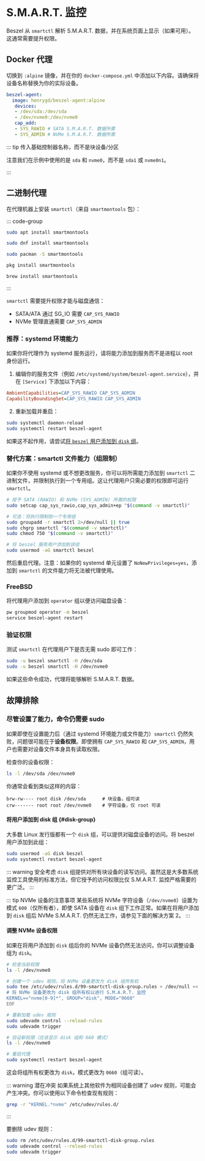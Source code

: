 # S.M.A.R.T. 监控

Beszel 从 `smartctl` 解析 S.M.A.R.T. 数据，并在系统页面上显示（如果可用）。这通常需要提升权限。

## Docker 代理

切换到 `:alpine` 镜像，并在你的 `docker-compose.yml` 中添加以下内容。请确保将设备名称替换为你的实际设备。

```yaml
beszel-agent:
  image: henrygd/beszel-agent:alpine
   devices:
   - /dev/sda:/dev/sda
   - /dev/nvme0:/dev/nvme0
   cap_add:
   - SYS_RAWIO # SATA S.M.A.R.T. 数据所需
   - SYS_ADMIN # NVMe S.M.A.R.T. 数据所需
```

::: tip 传入基础控制器名称，而不是块设备/分区

注意我们在示例中使用的是 `sda` 和 `nvme0`，而不是 `sda1` 或 `nvme0n1`。

:::

## 二进制代理

在代理机器上安装 `smartctl`（来自 `smartmontools` 包）：

::: code-group

```bash [Debian/Ubuntu]
sudo apt install smartmontools
```

```bash [Fedora]
sudo dnf install smartmontools
```

```bash [Arch]
sudo pacman -S smartmontools
```

```bash [FreeBSD]
pkg install smartmontools
```

```bash [macOS]
brew install smartmontools
```

:::

`smartctl` 需要提升权限才能与磁盘通信：

- SATA/ATA 通过 SG_IO 需要 `CAP_SYS_RAWIO`
- NVMe 管理直通需要 `CAP_SYS_ADMIN`

### 推荐：systemd 环境能力

如果你将代理作为 systemd 服务运行，请将能力添加到服务而不是进程以 root 身份运行。

1. 编辑你的服务文件（例如 `/etc/systemd/system/beszel-agent.service`），并在 `[Service]` 下添加以下内容：

```ini
AmbientCapabilities=CAP_SYS_RAWIO CAP_SYS_ADMIN
CapabilityBoundingSet=CAP_SYS_RAWIO CAP_SYS_ADMIN
```

2. 重新加载并重启：

```bash
sudo systemctl daemon-reload
sudo systemctl restart beszel-agent
```

如果这不起作用，请尝试[将 `beszel` 用户添加到 `disk` 组](#disk-group)。

### 替代方案：smartctl 文件能力（组限制）

如果你不使用 systemd 或不想更改服务，你可以将所需能力添加到 `smartctl` 二进制文件，并限制执行到一个专用组。这让代理用户只需必要的权限即可运行 `smartctl`。

```bash
# 授予 SATA (RAWIO) 和 NVMe (SYS_ADMIN) 所需的权限
sudo setcap cap_sys_rawio,cap_sys_admin+ep "$(command -v smartctl)"

# 可选：将执行限制到一个专用组
sudo groupadd -r smartctl 2>/dev/null || true
sudo chgrp smartctl "$(command -v smartctl)"
sudo chmod 750 "$(command -v smartctl)"

# 将 beszel 服务用户添加到该组
sudo usermod -aG smartctl beszel
```

然后重启代理。注意：如果你的 systemd 单元设置了 `NoNewPrivileges=yes`，添加到 `smartctl` 的文件能力将无法被代理使用。

### FreeBSD

将代理用户添加到 `operator` 组以便访问磁盘设备：

```sh
pw groupmod operator -m beszel
service beszel-agent restart
```

### 验证权限

测试 `smartctl` 在代理用户下是否无需 sudo 即可工作：

```bash
sudo -u beszel smartctl -H /dev/sda
sudo -u beszel smartctl -H /dev/nvme0
```

如果这些命令成功，代理将能够解析 S.M.A.R.T. 数据。

## 故障排除

### 尽管设置了能力，命令仍需要 sudo

如果即使在设置能力后（通过 systemd 环境能力或文件能力）`smartctl` 仍然失败，问题很可能在于**设备权限**。即使拥有 `CAP_SYS_RAWIO` 和 `CAP_SYS_ADMIN`，用户也需要对设备文件本身具有读取权限。

检查你的设备权限：

```bash
ls -l /dev/sda /dev/nvme0
```

你通常会看到类似这样的内容：

```
brw-rw---- root disk /dev/sda      # 块设备，组可读
crw------- root root /dev/nvme0    # 字符设备，仅 root 可读
```

#### 将用户添加到 disk 组 {#disk-group}

大多数 Linux 发行版都有一个 `disk` 组，可以提供对磁盘设备的访问。将 beszel 用户添加到此组：

```bash
sudo usermod -aG disk beszel
sudo systemctl restart beszel-agent
```

::: warning 安全考虑
`disk` 组提供对所有块设备的读写访问。虽然这是大多数系统监控工具使用的标准方法，但它授予的访问权限比仅 S.M.A.R.T. 监控严格需要的更广泛。
:::

::: tip NVMe 设备的注意事项
某些系统将 NVMe 字符设备（`/dev/nvme0`）设置为模式 `600`（仅所有者），即使 SATA 设备在 `disk` 组下工作正常。如果在将用户添加到 `disk` 组后 NVMe S.M.A.R.T. 仍然无法工作，请参见下面的解决方案 2。
:::

#### 调整 NVMe 设备权限

如果在将用户添加到 `disk` 组后你的 NVMe 设备仍然无法访问，你可以调整设备组为 `disk`。

```bash
# 检查当前权限
ls -l /dev/nvme0

# 创建一个 udev 规则，将 NVMe 设备更改为 disk 组所有权
sudo tee /etc/udev/rules.d/99-smartctl-disk-group.rules > /dev/null << 'EOF'
# 将 NVMe 设备更改为 disk 组所有权以进行 S.M.A.R.T. 监控
KERNEL=="nvme[0-9]*", GROUP="disk", MODE="0660"
EOF

# 重新加载 udev 规则
sudo udevadm control --reload-rules
sudo udevadm trigger

# 验证新权限（应该显示 disk 组和 660 模式）
ls -l /dev/nvme0

# 重启代理
sudo systemctl restart beszel-agent
```

这会将组所有权更改为 `disk`，模式更改为 `0660`（组可读）。

::: warning 潜在冲突
如果系统上其他软件为相同设备创建了 udev 规则，可能会产生冲突。你可以使用以下命令检查现有规则：

```bash
grep -r "KERNEL.*nvme" /etc/udev/rules.d/
```

:::

要删除 udev 规则：

```bash
sudo rm /etc/udev/rules.d/99-smartctl-disk-group.rules
sudo udevadm control --reload-rules
sudo udevadm trigger
```
